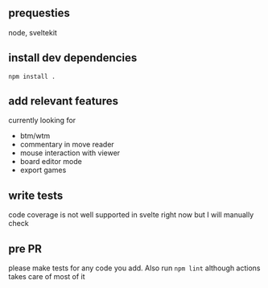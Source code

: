## prequesties

node, sveltekit

## install dev dependencies

```
npm install .
```

## add relevant features
currently looking for
* btm/wtm
* commentary in move reader
* mouse interaction with viewer
* board editor mode
* export games

## write tests

code coverage is not well supported in svelte right now but I will manually check

## pre PR

please make tests for any code you add. Also run `npm lint` although actions takes care of most of it
